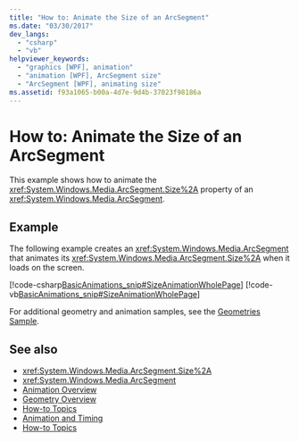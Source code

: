 ```yaml
---
title: "How to: Animate the Size of an ArcSegment"
ms.date: "03/30/2017"
dev_langs: 
  - "csharp"
  - "vb"
helpviewer_keywords: 
  - "graphics [WPF], animation"
  - "animation [WPF], ArcSegment size"
  - "ArcSegment [WPF], animating size"
ms.assetid: f93a1065-b00a-4d7e-9d4b-37023f98186a
---
```

# How to: Animate the Size of an ArcSegment
This example shows how to animate the <xref:System.Windows.Media.ArcSegment.Size%2A> property of an <xref:System.Windows.Media.ArcSegment>.  
  
## Example  
 The following example creates an <xref:System.Windows.Media.ArcSegment> that animates its <xref:System.Windows.Media.ArcSegment.Size%2A> when it loads on the screen.  
  
 [!code-csharp[BasicAnimations_snip#SizeAnimationWholePage](../../../../samples/snippets/csharp/VS_Snippets_Wpf/BasicAnimations_snip/CSharp/SizeAnimationExample.cs#sizeanimationwholepage)]
 [!code-vb[BasicAnimations_snip#SizeAnimationWholePage](../../../../samples/snippets/visualbasic/VS_Snippets_Wpf/BasicAnimations_snip/VisualBasic/SizeAnimationExample.vb#sizeanimationwholepage)]  
  
 For additional geometry and animation samples, see the [Geometries Sample](https://go.microsoft.com/fwlink/?LinkID=159989).  
  
## See also
- <xref:System.Windows.Media.ArcSegment.Size%2A>
- <xref:System.Windows.Media.ArcSegment>
- [Animation Overview](../../../../docs/framework/wpf/graphics-multimedia/animation-overview.md)
- [Geometry Overview](../../../../docs/framework/wpf/graphics-multimedia/geometry-overview.md)
- [How-to Topics](../../../../docs/framework/wpf/graphics-multimedia/geometries-how-to-topics.md)
- [Animation and Timing](https://msdn.microsoft.com/library/7d83765b-d5ae-41b1-b423-80206e1124aa)
- [How-to Topics](../../../../docs/framework/wpf/graphics-multimedia/animation-and-timing-how-to-topics.md)
